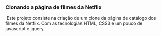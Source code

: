 ### Clonando a página de filmes da Netflix

​	Este projeto consiste na criação de um clone da página de catálogo dos filmes da Netflix. Com as tecnologias HTML, CSS3 e um pouco de javascript e jquery.

​	


